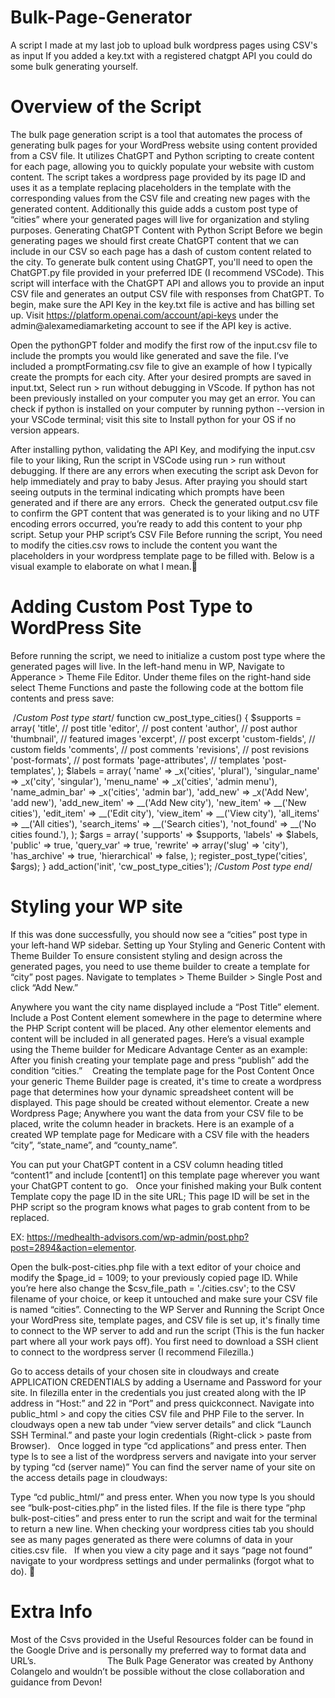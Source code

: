 # Bulk-Page-Generator
A script I made at my last job to upload bulk wordpress pages using CSV's as input
If you added a key.txt with a registered chatgpt API you could do some bulk generating yourself. 


# Overview of the Script
The bulk page generation script is a tool that automates the process of generating bulk pages for your WordPress website using content provided from a CSV file. It utilizes ChatGPT and Python scripting to create content for each page, allowing you to quickly populate your website with custom content. The script takes a wordpress page provided by its page ID and uses it as a template replacing placeholders in the template with the corresponding values from the CSV file and creating new pages with the generated content. Additionally this guide adds a custom post type of “cities” where your generated pages will live for organization and styling purposes.
Generating ChatGPT Content with Python Script
Before we begin generating pages we should first create ChatGPT content that we can include in our CSV so each page has a dash of custom content related to the city. To generate bulk content using ChatGPT, you'll need to open the ChatGPT.py file provided in your preferred IDE (I recommend VSCode). This script will interface with the ChatGPT API and allows you to provide an input CSV file and generates an output CSV file with responses from ChatGPT. To begin, make sure the API Key in the key.txt file is active and has billing set up. Visit https://platform.openai.com/account/api-keys under the admin@alexamediamarketing account to see if the API key is active.

Open the pythonGPT folder and modify the first row of the input.csv file to include the prompts you would like generated and save the file. I’ve included a promptFormating.csv file to give an example of how I typically create the prompts for each city. After your desired prompts are saved in input.txt, Select run > run  without debugging in VScode. If python has not been previously installed on your computer you may get an error. You can check if python is installed on your computer by running python --version in your VSCode terminal; visit this site to Install python for your OS if no version appears.

After installing python, validating the API Key, and modifying the input.csv file to your liking, Run the script in VSCode using run > run  without debugging. If there are any errors when executing the script ask Devon for help immediately and pray to baby Jesus. After praying you should start seeing outputs in the terminal indicating which prompts have been generated and if there are any errors.  Check the generated output.csv file to confirm the GPT content that was generated is to your liking and no UTF encoding errors occurred, you’re ready to add this content to your php script.
Setup your PHP script’s CSV File
Before running the script, You need to modify the cities.csv rows to include the content you want the placeholders in your wordpress template page to be filled with. Below is a visual example to elaborate on what I mean.


# Adding Custom Post Type to WordPress Site
Before running the script, we need to initialize a custom post type where the generated pages will live. In the left-hand menu in WP, Navigate to Apperance > Theme File Editor. Under theme files on the right-hand side select Theme Functions and paste the following code at the bottom file contents and press save:

 /*Custom Post type start*/
function cw_post_type_cities() {
$supports = array(
'title', // post title
'editor', // post content
'author', // post author
'thumbnail', // featured images
'excerpt', // post excerpt
'custom-fields', // custom fields
'comments', // post comments
'revisions', // post revisions
'post-formats', // post formats
'page-attributes', // templates
'post-templates', 
);
$labels = array(
'name' => _x('cities', 'plural'),
'singular_name' => _x('city', 'singular'),
'menu_name' => _x('cities', 'admin menu'),
'name_admin_bar' => _x('cities', 'admin bar'),
'add_new' => _x('Add New', 'add new'),
'add_new_item' => __('Add New city'),
'new_item' => __('New cities'),
'edit_item' => __('Edit city'),
'view_item' => __('View city'),
'all_items' => __('All cities'),
'search_items' => __('Search cities'),
'not_found' => __('No cities found.'),
);
$args = array(
'supports' => $supports,
'labels' => $labels,
'public' => true,
'query_var' => true,
'rewrite' => array('slug' => 'city'),
'has_archive' => true,
'hierarchical' => false,
);
register_post_type('cities', $args);
}
add_action('init', 'cw_post_type_cities');
/*Custom Post type end*/
  
# Styling your WP site
If this was done successfully, you should now see a “cities” post type in your left-hand WP sidebar. 
Setting up Your Styling and Generic Content with Theme Builder
To ensure consistent styling and design across the generated pages, you need to use theme builder to create a template for “city” post pages. Navigate to templates > Theme Builder > Single Post and click “Add New.”

Anywhere you want the city name displayed include a “Post Title” element. Include a Post Content element somewhere in the page to determine where the PHP Script content will be placed. Any other elementor elements and content will be included in all generated pages. Here’s a visual example using the Theme builder for Medicare Advantage Center as an example:  After you finish creating your template page and press “publish” add the condition  “cities.”    Creating the template page for the Post Content
Once your generic Theme Builder page is created, it's time to create a wordpress page that determines how your dynamic spreadsheet content will be displayed. This page should be created without elementor. Create a new Wordpress Page; Anywhere you want the data from your CSV file to be placed, write the column header in brackets. Here is an example of a created WP template page for Medicare with a CSV file with the headers “city”, “state_name”, and “county_name”. 



You can put your ChatGPT content in a CSV column heading titled “content1” and include [content1] on this template page wherever you want your ChatGPT content to go.   Once your finished making your Bulk content Template copy the page ID in the site URL; This page ID will be set in the PHP script so the program knows what pages to grab content from to be replaced. 

EX: https://medhealth-advisors.com/wp-admin/post.php?post=2894&action=elementor. 

Open the bulk-post-cities.php file with a text editor of your choice and modify the $page_id = 1009; to your previously copied page ID. While you’re here also change the $csv_file_path = './cities.csv'; to the CSV filename of your choice, or keep it untouched and make sure your CSV file is named “cities”. 
Connecting to the WP Server and Running the Script
Once your WordPress site, template pages, and CSV file is set up, it's finally time to connect to the WP server to add and run the script (This is the fun hacker part where all your work pays off). You first need to download a SSH client to connect to the wordpress server (I recommend Filezilla.) 

Go to access details of your chosen site in cloudways and create APPLICATION CREDENTIALS by adding a Username and Password for your site. In filezilla enter in the credentials you just created along with the IP address in “Host:” and 22 in “Port” and press quickconnect. Navigate into public_html > and copy the cities CSV file and PHP File to the server. In cloudways open a new tab under “view server details” and click “Launch SSH Terminal.” and paste your login credentials (Right-click > paste from Browser).   Once logged in type “cd applications” and press enter. Then type ls to see a list of the wordpress servers and navigate into your server by typing “cd (server name)” You can find the server name of your site on the access details page in cloudways: 

Type “cd public_html/” and press enter. When you now type ls you should see “bulk-post-cities.php” in the listed files. If the file is there type “php bulk-post-cities” and press enter to run the script and wait for the terminal to return a new line. When checking your wordpress cities tab you should see as many pages generated as there were columns of data in your cities.csv file.   If when you view a city page and it says “page not found” navigate to your wordpress settings and under permalinks (forgot what to do). 

# Extra Info    
Most of the Csvs provided in the Useful Resources folder can be found in the Google Drive and is personally my preferred way to format data and URL’s.                             The Bulk Page Generator was created by Anthony Colangelo and wouldn’t be possible without the close collaboration and guidance from Devon!
